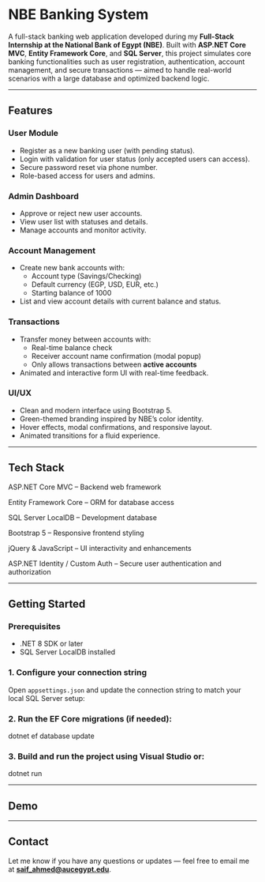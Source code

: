 # NBE Banking System

A full-stack banking web application developed during my **Full-Stack Internship at the National Bank of Egypt (NBE)**. Built with **ASP.NET Core MVC**, **Entity Framework Core**, and **SQL Server**, this project simulates core banking functionalities such as user registration, authentication, account management, and secure transactions — aimed to handle real-world scenarios with a large database and optimized backend logic.

---

## Features

### User Module
- Register as a new banking user (with pending status).
- Login with validation for user status (only accepted users can access).
- Secure password reset via phone number.
- Role-based access for users and admins.

### Admin Dashboard
- Approve or reject new user accounts.
- View user list with statuses and details.
- Manage accounts and monitor activity.

### Account Management
- Create new bank accounts with:
  - Account type (Savings/Checking)
  - Default currency (EGP, USD, EUR, etc.)
  - Starting balance of 1000
- List and view account details with current balance and status.

### Transactions
- Transfer money between accounts with:
  - Real-time balance check
  - Receiver account name confirmation (modal popup)
  - Only allows transactions between **active accounts**
- Animated and interactive form UI with real-time feedback.

### UI/UX
- Clean and modern interface using Bootstrap 5.
- Green-themed branding inspired by NBE’s color identity.
- Hover effects, modal confirmations, and responsive layout.
- Animated transitions for a fluid experience.

---

## Tech Stack

ASP.NET Core MVC – Backend web framework

Entity Framework Core – ORM for database access

SQL Server LocalDB – Development database

Bootstrap 5 – Responsive frontend styling

jQuery & JavaScript – UI interactivity and enhancements

ASP.NET Identity / Custom Auth – Secure user authentication and authorization

---

## Getting Started

### Prerequisites
- .NET 8 SDK or later
- SQL Server LocalDB installed

### 1. Configure your connection string

Open `appsettings.json` and update the connection string to match your local SQL Server setup:

### 2. Run the EF Core migrations (if needed):

dotnet ef database update

### 3. Build and run the project using Visual Studio or:

dotnet run

---

## Demo

---

## Contact
Let me know if you have any questions or updates — feel free to email me at **saif_ahmed@aucegypt.edu**.

